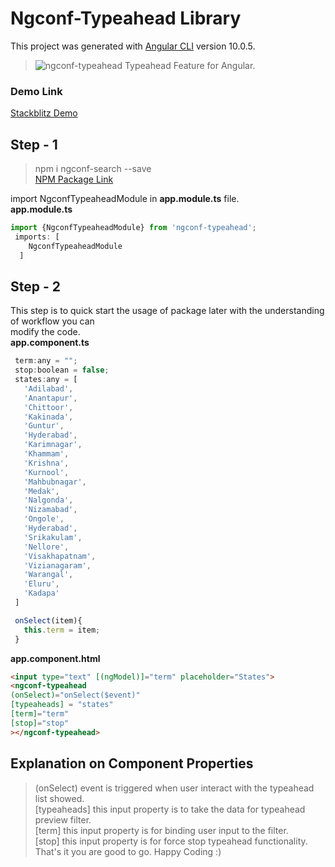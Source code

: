 # Ngconf-Typeahead Library

This project was generated with [Angular CLI](https://github.com/angular/angular-cli) version 10.0.5.

> ![ngconf-typeahead](https://img.icons8.com/cute-clipart/48/000000/hint.png "Typeahead Feature") Typeahead Feature for Angular.  


### Demo Link   
[Stackblitz Demo](https://stackblitz.com/edit/ngconf-typeahead "ngconf-typeahead Demo") 

## Step - 1

> npm i ngconf-search --save  
[NPM Package Link](https://www.npmjs.com/package/ngconf-typeahead "ngconf-typeahead")  

import NgconfTypeaheadModule in **app.module.ts** file.  
**app.module.ts**
```javascript
import {NgconfTypeaheadModule} from 'ngconf-typeahead';
 imports: [
    NgconfTypeaheadModule
  ]
  ```

## Step - 2
This step is to quick start the usage of package later with the understanding of workflow you can  
modify the code.  
**app.component.ts**
 ```javascript
  term:any = "";
  stop:boolean = false;
  states:any = [
    'Adilabad',
    'Anantapur',
    'Chittoor',
    'Kakinada',
    'Guntur',
    'Hyderabad',
    'Karimnagar',
    'Khammam',
    'Krishna',
    'Kurnool',
    'Mahbubnagar',
    'Medak',
    'Nalgonda',
    'Nizamabad',
    'Ongole',
    'Hyderabad',
    'Srikakulam',
    'Nellore',
    'Visakhapatnam',
    'Vizianagaram',
    'Warangal',
    'Eluru',
    'Kadapa'
  ]

  onSelect(item){
    this.term = item;
  }
```
**app.component.html**
```html
<input type="text" [(ngModel)]="term" placeholder="States">
<ngconf-typeahead
(onSelect)="onSelect($event)" 
[typeaheads] = "states" 
[term]="term"
[stop]="stop"
></ngconf-typeahead>
```

## Explanation on Component Properties  
> (onSelect) event is triggered when user interact with the typeahead list showed.  
> [typeaheads] this input property is to take the data for typeahead preview filter.  
> [term] this input property is for binding user input to the filter.  
> [stop] this input property is for force stop typeahead functionality.  
> That's it you are good to go. Happy Coding :)
